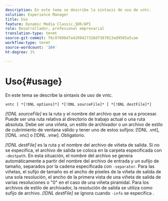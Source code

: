 ```yaml
---
description: En este tema se describe la sintaxis de uso de vntc.
solution: Experience Manager
title: Uso
feature: Dynamic Media Classic,SDK/API
role: Desarrollador, profesional empresarial
translation-type: tm+mt
source-git-commit: f6c97606d7a4209427316d7367013ad9585a5cae
workflow-type: tm+mt
source-wordcount: '164'
ht-degree: 1%

---
```



# Uso{#usage}

En este tema se describe la sintaxis de uso de vntc.

`vntc [ *[!DNL options]*] *[!DNL sourceFile]* [ *[!DNL destFile]*]`

*[!DNL sourceFile]* es la ruta y el nombre del archivo que se va a procesar. Puede ser una ruta relativa al directorio de trabajo actual o una ruta absoluta. Debe ser una viñeta, un estilo de archivador o un archivo de estilo de cubrimiento de ventana válido y tener uno de estos sufijos: [!DNL .vnt], [!DNL .vnc] o [!DNL .vnw]. Obligatorio.

*[!DNL destFile]* es la ruta y el nombre del archivo de viñeta de salida. Si no se especifica, el archivo de salida se coloca en la carpeta especificada con `-destpath`. En esta situación, el nombre del archivo se genera automáticamente a partir del nombre del archivo de entrada y un sufijo de tamaño, separados por la cadena especificada con `-separator`. Para las viñetas, el sufijo de tamaño es el ancho de píxeles de la viñeta de salida de una sola resolución, el ancho de la primera vista de una viñeta de salida de varias resoluciones o &quot;0&quot; en el caso de una viñeta piramidal. Para los archivos de estilo de archivador, la resolución de salida se utiliza como sufijo de archivo. *[!DNL destFile]* se ignora cuando  `-info` se especifica .
